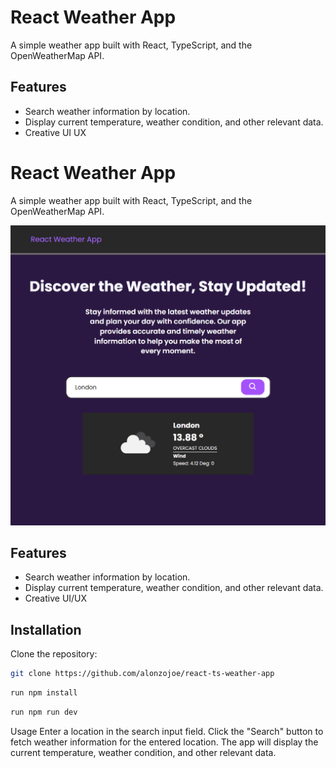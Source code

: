 # React Weather App
A simple weather app built with React, TypeScript, and the OpenWeatherMap API.

## Features

- Search weather information by location.
- Display current temperature, weather condition, and other relevant data.
- Creative UI UX
# React Weather App
A simple weather app built with React, TypeScript, and the OpenWeatherMap API.

![Weather App](weather-app.png)

## Features

- Search weather information by location.
- Display current temperature, weather condition, and other relevant data.
- Creative UI/UX

## Installation

Clone the repository:

```sh
git clone https://github.com/alonzojoe/react-ts-weather-app
```

```sh
run npm install
```

```sh
run npm run dev
```

Usage
Enter a location in the search input field.
Click the "Search" button to fetch weather information for the entered location.
The app will display the current temperature, weather condition, and other relevant data.
